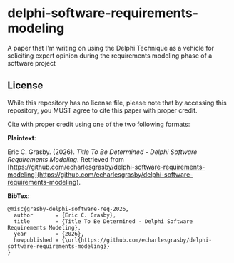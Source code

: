 # delphi-software-requirements-modeling
A paper that I'm writing on using the Delphi Technique as a vehicle for soliciting expert opinion during the requirements modeling phase of a software project

## License

While this repository has no license file, please note that by accessing this repository, you MUST agree to cite this paper with proper credit.

Cite with proper credit using one of the two following formats: 

__Plaintext__: 

Eric C. Grasby. (2026). *Title To Be Determined - Delphi Software Requirements Modeling*. Retrieved from [https://github.com/echarlesgrasby/delphi-software-requirements-modeling](https://github.com/echarlesgrasby/delphi-software-requirements-modeling).

__BibTex__:

```
@misc{grasby-delphi-software-req-2026,
  author       = {Eric C. Grasby},
  title        = {Title To Be Determined - Delphi Software Requirements Modeling},
  year         = {2026},
  howpublished = {\url{https://github.com/echarlesgrasby/delphi-software-requirements-modeling}}
}
```

